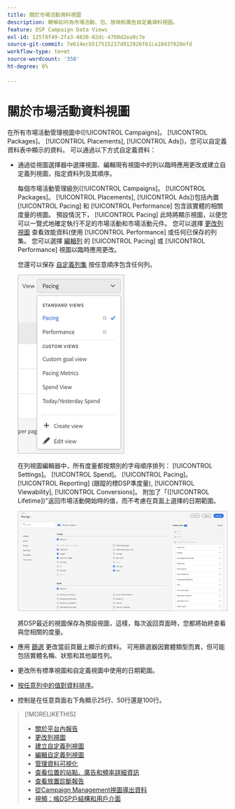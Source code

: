 ```yaml
---
title: 關於市場活動資料視圖
description: 瞭解如何為市場活動、包、放映和廣告自定義資料視圖。
feature: DSP Campaign Data Views
exl-id: 125f8f49-2fa3-4838-82dc-4760d2ea9c7e
source-git-commit: 7e614ecb517515217d812926f61ca10437820efd
workflow-type: tm+mt
source-wordcount: '358'
ht-degree: 0%

---
```


# 關於市場活動資料視圖

在所有市場活動管理視圖中([!UICONTROL Campaigns]。 [!UICONTROL Packages]。 [!UICONTROL Placements], [!UICONTROL Ads])，您可以自定義資料表中顯示的資料。 可以通過以下方式自定義資料：

* 通過從視圖選擇器中選擇視圖、編輯現有視圖中的列以臨時應用更改或建立自定義列視圖，指定資料列及其順序。

   每個市場活動管理級別([!UICONTROL Campaigns]。 [!UICONTROL Packages]。 [!UICONTROL Placements], [!UICONTROL Ads])包括內置 [!UICONTROL Pacing] 和 [!UICONTROL Performance] 包含該實體的相關度量的視圖。 預設情況下， [!UICONTROL Pacing] 此時將顯示視圖，以便您可以一覽式地確定執行不足的市場活動和市場活動元件。 您可以選擇 [更改列視圖](column-view-change.md) 查看效能資料(使用 [!UICONTROL Performance] 或任何已保存的列集。 您可以選擇 [編輯列](column-view-edit.md) 的 [!UICONTROL Pacing] 或 [!UICONTROL Performance] 視圖以臨時應用更改。

   您還可以保存 [自定義列集](column-view-create.md) 按任意順序包含任何列。

   ![列視圖選擇器](/help/dsp/assets/column-view-selector.png)

   在列視圖編輯器中，所有度量都按類別的字母順序排列： [!UICONTROL Settings]。 [!UICONTROL Spend]。 [!UICONTROL Pacing]。 [!UICONTROL Reporting] (跟蹤的標DSP準度量), [!UICONTROL Viewability], [!UICONTROL Conversions]。 附加了「([!UICONTROL Lifetime])&quot;返回市場活動開始時的值，而不考慮在頁面上選擇的日期範圍。

   ![列視圖編輯器](/help/dsp/assets/column-view-editor.png)

   將DSP最近的視圖保存為預設視圖，這樣，每次返回頁面時，您都將始終查看與您相關的度量。

* 應用 [篩選](campaign-data-filter.md) 更改當前頁籤上顯示的資料。 可用篩選器因實體類型而異，但可能包括實體名稱、狀態和其他屬性列。

* 更改所有標準視圖和自定義視圖中使用的日期範圍。

* [按任意列中的值對資料排序](campaign-data-sort.md)。

* 控制是在任意頁面右下角顯示25行、50行還是100行。

>[!MORELIKETHIS]
>
>* [關於平台內報告](campaign-reports-about.md)
>* [更改列視圖](column-view-change.md)
>* [建立自定義列視圖](column-view-create.md)
>* [編輯自定義列視圖](column-view-edit.md)
>* [管理資料可視化](campaign-data-visualization-manage.md)
>* [查看位置的站點、廣告和頻率詳細資訊](placement-details-view.md)
>* [查看放置診斷報告](placement-diagnostics.md)
>* [從Campaign Management視圖導出資料](campaign-export-data.md)
>* [視頻：帳DSP戶結構和用戶介面](https://experienceleague.adobe.com/docs/advertising-learn/tutorials/dsp/ui.html)

